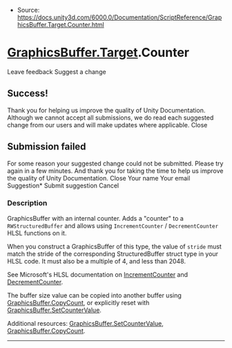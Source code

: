 * Source: https://docs.unity3d.com/6000.0/Documentation/ScriptReference/GraphicsBuffer.Target.Counter.html

#  [GraphicsBuffer.Target](https://docs.unity3d.com/6000.0/Documentation/ScriptReference/GraphicsBuffer.Target.html).Counter
Leave feedback
Suggest a change
## Success!
Thank you for helping us improve the quality of Unity Documentation. Although we cannot accept all submissions, we do read each suggested change from our users and will make updates where applicable.
Close
## Submission failed
For some reason your suggested change could not be submitted. Please <a>try again</a> in a few minutes. And thank you for taking the time to help us improve the quality of Unity Documentation.
Close
Your name Your email Suggestion* Submit suggestion
Cancel
### Description
GraphicsBuffer with an internal counter.
Adds a "counter" to a `RWStructuredBuffer` and allows using `IncrementCounter` / `DecrementCounter` HLSL functions on it.  
  
When you construct a GraphicsBuffer of this type, the value of `stride` must match the stride of the corresponding StructuredBuffer struct type in your HLSL code. It must also be a multiple of 4, and less than 2048.  
  
See Microsoft's HLSL documentation on [IncrementCounter](https://docs.microsoft.com/en-us/windows/win32/direct3dhlsl/sm5-object-rwstructuredbuffer-incrementcounter) and [DecrementCounter](https://docs.microsoft.com/en-us/windows/win32/direct3dhlsl/sm5-object-rwstructuredbuffer-decrementcounter).  
  
The buffer size value can be copied into another buffer using [GraphicsBuffer.CopyCount](https://docs.unity3d.com/6000.0/Documentation/ScriptReference/GraphicsBuffer.CopyCount.html), or explicitly reset with [GraphicsBuffer.SetCounterValue](https://docs.unity3d.com/6000.0/Documentation/ScriptReference/GraphicsBuffer.SetCounterValue.html).  
  
Additional resources: [GraphicsBuffer.SetCounterValue](https://docs.unity3d.com/6000.0/Documentation/ScriptReference/GraphicsBuffer.SetCounterValue.html), [GraphicsBuffer.CopyCount](https://docs.unity3d.com/6000.0/Documentation/ScriptReference/GraphicsBuffer.CopyCount.html).
* * *
